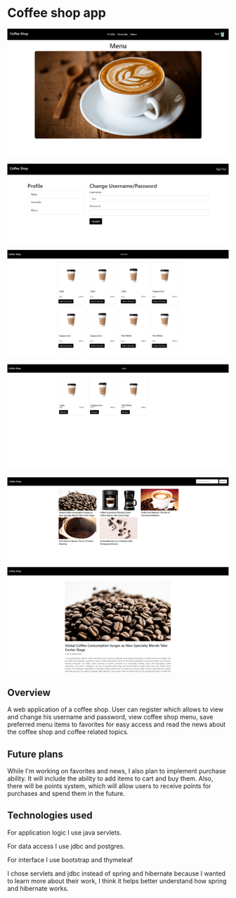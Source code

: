 # Coffee shop app

![Header home page image](./img/HomePage.png)

![Header profile page image](./img/ProfilePage.png)

![Header menu page image](./img/MenuPage.png)

![Header favorites page image](./img/FavoritesPage.png)

![Header news page image](./img/NewsPage.png)

![Header piece of news page image](./img/PieceOfNewsPage.png)

## Overview

A web application of a coffee shop. User can register which allows
to view and change his username and password, view coffee shop menu, 
save preferred menu items to favorites for easy access 
and read the news about the coffee shop and coffee related topics.

## Future plans

While I'm working on favorites and news, I also plan to 
implement purchase ability. It will include the ability to add
items to cart and buy them. Also, there will be points system, which will
allow users to receive points for purchases and spend them in the future.

## Technologies used

For application logic I use java servlets.

For data access I use jdbc and postgres. 

For interface I use bootstrap and thymeleaf

I chose servlets and jdbc instead of spring and hibernate
because I wanted to learn more about their work, I think 
it helps better understand how spring and hibernate works.
